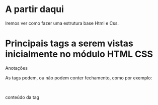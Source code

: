 # A partir daqui

Iremos ver como fazer uma estrutura base Html e Css.

# Principais tags a serem vistas inicialmente no módulo HTML CSS

<html lang ="pt-br>  <!DOCTYPE html>
<img> <li> <em> <meta> <ol> <ul> <h1><h2>... <p> <strong> <title> <br> <body> <head>

# Anotações

As tags podem, ou não podem conter fechamento, como por exemplo:

<br> <img>

<nomeTag atributo="valor">
   conteúdo da tag
      </nometag>
